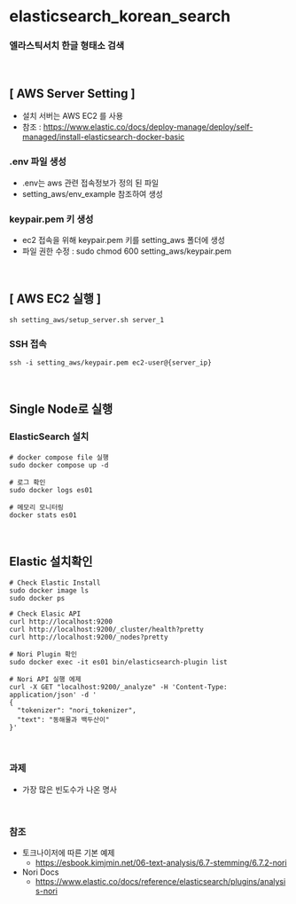 # elasticsearch_korean_search
### 엘라스틱서치 한글 형태소 검색
<br>

## [ AWS Server Setting ]
- 설치 서버는 AWS EC2  를 사용
- 참조 : https://www.elastic.co/docs/deploy-manage/deploy/self-managed/install-elasticsearch-docker-basic

### .env 파일 생성
- .env는 aws 관련 접속정보가 정의 된 파일
- setting_aws/env_example 참조하여 생성

### keypair.pem 키 생성
- ec2 접속을 위해 keypair.pem 키를 setting_aws 폴더에 생성
- 파일 권한 수정 : sudo chmod 600 setting_aws/keypair.pem
<br>


## [ AWS EC2 실행 ]
```commandline
sh setting_aws/setup_server.sh server_1
```

### SSH 접속
```commandline
ssh -i setting_aws/keypair.pem ec2-user@{server_ip}
```
<br>


## Single Node로 실행
### ElasticSearch 설치
```commandline
# docker compose file 실행
sudo docker compose up -d

# 로그 확인
sudo docker logs es01

# 메모리 모니터링
docker stats es01
```
<br>


## Elastic 설치확인
```commandline
# Check Elastic Install
sudo docker image ls
sudo docker ps

# Check Elasic API
curl http://localhost:9200
curl http://localhost:9200/_cluster/health?pretty
curl http://localhost:9200/_nodes?pretty

# Nori Plugin 확인
sudo docker exec -it es01 bin/elasticsearch-plugin list

# Nori API 실행 에제
curl -X GET "localhost:9200/_analyze" -H 'Content-Type: application/json' -d '
{
  "tokenizer": "nori_tokenizer",
  "text": "동해물과 백두산이"
}'
```
<br>


### 과제
- 가장 많은 빈도수가 나온 명사 
<br>


### 참조 
- 토크나이저에 따른 기본 예제 
  - https://esbook.kimjmin.net/06-text-analysis/6.7-stemming/6.7.2-nori
- Nori Docs
  - https://www.elastic.co/docs/reference/elasticsearch/plugins/analysis-nori